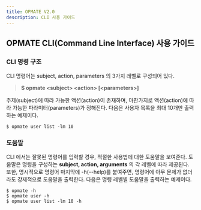 ```yaml
---
title: OPMATE V2.0
description: CLI 사용 가이드
---
```


## OPMATE CLI(Command Line Interface) 사용 가이드

### CLI 명령 구조

CLI 명령어는 subject, action, parameters 의 3가지 레벨로 구성되어 있다.

>**$ opmate &lt;subject&gt; &lt;action&gt; [&lt;parameters&gt;]**

주제(subject)에 따라 가능한 액션(action)이 존재하며, 마찬가지로 액션(action)에 따라 가능한 파라미터(parameters)가 정해진다.
다음은 사용자 목록을 최대 10개만 출력하는 예제이다.

```
$ opmate user list -lm 10
```

### 도움말

CLI 에서는 잘못된 명령어를 입력할 경우, 적절한 사용법에 대한 도움말을 보여준다.
도움말은 명령을 구성하는 **subject, action, arguments** 의 각 레벨에 따라 제공된다.
또한, 명시적으로 명령어 마지막에 -h(--help)를 붙여주면, 명령어에 아무 문제가 없더라도 강제적으로 도움말을 출력한다.
다음은 명령 레벨별 도움말을 출력하는 예제이다.

```
$ opmate -h
$ opmate user -h
$ opmate user list -lm 10 -h
```
